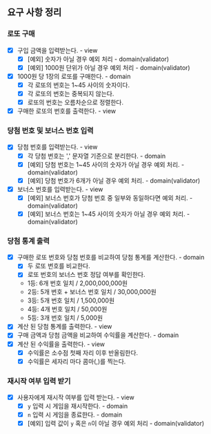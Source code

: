 ## 요구 사항 정리

### 로또 구매

- [x] 구입 금액을 입력받는다. - view
  - [x] [예외] 숫자가 아닐 경우 예외 처리 - domain(validator)
  - [x] [예외] 1000원 단위가 아닐 경우 예외 처리 - domain(validator)
- [x] 1000원 당 1장의 로또를 구매한다. - domain
  - [x] 각 로또의 번호는 1~45 사이의 숫자이다.
  - [x] 각 로또의 번호는 중복되지 않는다.
  - [x] 로또의 번호는 오름차순으로 정렬한다.
- [x] 구매한 로또의 번호를 출력한다. - view

### 당첨 번호 및 보너스 번호 입력

- [x] 당첨 번호를 입력받는다. - view
  - [x] 각 당첨 번호는 ',' 문자열 기준으로 분리한다. - domain
  - [x] [예외] 당첨 번호는 1~45 사이의 숫자가 아닐 경우 예외 처리. - domain(validator)
  - [x] [예외] 당첨 번호가 6개가 아닐 경우 예외 처리. - domain(validator)
- [x] 보너스 번호를 입력받는다. - view
  - [x] [예외] 보너스 번호가 당첨 번호 중 일부와 동일하다면 예외 처리. - domain(validator)
  - [x] [예외] 보너스 번호는 1~45 사이의 숫자가 아닐 경우 예외 처리. - domain(validator)

### 당첨 통계 출력

- [x] 구매한 로또 번호와 당첨 번호를 비교하여 당첨 통계를 계산한다. - domain
  - [x] 두 로또 번호를 비교한다.
  - [x] 로또 번호의 보너스 번호 정답 여부를 확인한다.
  - 1등: 6개 번호 일치 / 2,000,000,000원
  - 2등: 5개 번호 + 보너스 번호 일치 / 30,000,000원
  - 3등: 5개 번호 일치 / 1,500,000원
  - 4등: 4개 번호 일치 / 50,000원
  - 5등: 3개 번호 일치 / 5,000원
- [x] 계산 된 당첨 통계를 출력한다. - view
- [x] 구매 금액과 당첨 금액을 비교하여 수익률을 계산한다. - domain
- [x] 계산 된 수익률을 출력한다. - view
  - [x] 수익률은 소수점 첫째 자리 이후 반올림한다.
  - [x] 수익률은 세자리 마다 콤마(,)를 찍는다.

### 재시작 여부 입력 받기

- [x] 사용자에게 재시작 여부를 입력 받는다. - view
  - [x] `y` 입력 시 게임을 재시작한다. - domain
  - [x] `n` 입력 시 게임을 종료한다. - domain
  - [x] [예외] 입력 값이 `y` 혹은 `n`이 아닐 경우 예외 처리 - domain(validator)

